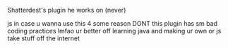 Shatterdest's plugin he works on (never)

js in case u wanna use this 4 some reason DONT 
this plugin has sm bad coding practices lmfao ur better off learning java and making ur own or js take stuff off the internet 
